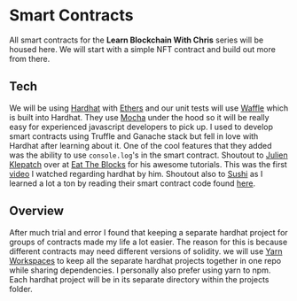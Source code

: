 # Smart Contracts 

All smart contracts for the **Learn Blockchain With Chris** series will be housed here. We will start with a simple NFT contract and build out more from there.

## Tech

We will be using [Hardhat](https://hardhat.org/) with [Ethers](https://docs.ethers.io/v5/) and our unit tests will use [Waffle](https://getwaffle.io/) which is built into Hardhat. They use [Mocha](https://mochajs.org/) under the hood so it will be really easy for experienced javascript developers to pick up.
I used to develop smart contracts using Truffle and Ganache stack but fell in love with Hardhat after learning about it. One of the cool features that they added was the ability to use `console.log`'s in the smart contract. Shoutout to [Julien Klepatch](https://www.linkedin.com/in/julienklepatch/) over at [Eat The Blocks](https://eattheblocks.com/) for his awesome tutorials. This was the first [video](https://www.youtube.com/watch?v=9Qpi80dQsGU) I watched regarding hardhat by him. Shoutout also to [Sushi](https://www.sushi.com/) as I learned a lot a ton by reading their smart contract code found [here](https://github.com/sushiswap/sushiswap). 

## Overview

After much trial and error I found that keeping a separate hardhat project for groups of contracts made my life a lot easier. The reason for this is because different contracts may need different versions of solidity. we will use [Yarn Workspaces](https://classic.yarnpkg.com/lang/en/docs/workspaces/) to keep all the separate hardhat projects together in one repo while sharing dependencies.
I personally also prefer using yarn to npm. Each hardhat project will be in its separate directory within the projects folder.
